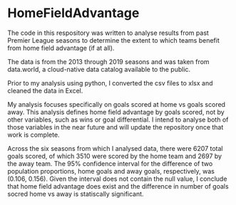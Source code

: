 # HomeFieldAdvantage

The code in this respository was written to analyse results from past Premier League seasons to determine the extent to which teams benefit from home field advantage (if at all). 

The data is from the 2013 through 2019 seasons and was taken from data.world, a cloud-native data catalog available to the public.

Prior to my analysis using python, I converted the csv files to xlsx and cleaned the data in Excel.

My analysis focuses specifically on goals scored at home vs goals scored away. This analysis defines home field advantage by goals scored, not by other variables, such as wins or goal differential. I intend to analyse both of those variables in the near future and will update the repository once that work is complete. 

Across the six seasons from which I analysed data, there were 6207 total goals scored, of which 3510 were scored by the home team and 2697 by the away team. The 95% confidence interval for the difference of two population proportions, home goals and away goals, respectively, was (0.106, 0.156). Given the interval does not contain the null value, I conclude that home field advantage does exist and the difference in number of goals socred home vs away is statiscally significant.
